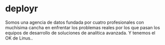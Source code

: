 # deployr

Somos una agencia de datos fundada por cuatro profesionales con muchísima cancha en enfrentar los problemas reales por los que pasan los equipos de desarrollo de soluciones de analítica avanzada. Y tenemos el OK de Linus..